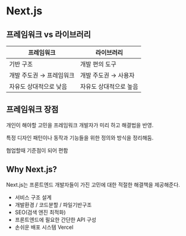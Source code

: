 # Next.js

## 프레임워크 vs 라이브러리

| 프레임워크               | 라이브러리             |
| ------------------------ | ---------------------- |
| 기반 구조                | 개발 편의 도구         |
| 개발 주도권 → 프레임워크 | 개발 주도권 → 사용자   |
| 자유도 상대적으로 낮음   | 자유도 상대적으로 높음 |

## 프레임워크 장점

개인이 해야할 고민을 프레임워크 개발자가 미리 하고 해결법을 반영.

특정 디자인 패턴이나 동작과 기능들을 위한 정의와 방식을 정리해둠.

협업할때 기준점이 되어 편함

## Why Next.js?

Next.js는 프론트엔드 개발자들이 가진 고민에 대한 적절한 해결책을 제공해준다.

- 서비스 구조 설계
- 개발환경 / 코드분할 / 파일기반구조
- SEO(검색 엔진 최적화)
- 프론트엔드에 필요한 간단한 API 구성
- 손쉬운 배포 시스템 Vercel
